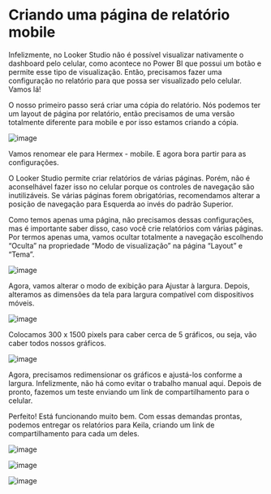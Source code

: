 # Criando uma página de relatório mobile

Infelizmente, no Looker Studio não é possível visualizar nativamente o dashboard pelo celular, como acontece no Power BI que possui um botão e permite esse tipo de visualização. Então, precisamos fazer uma configuração no relatório para que possa ser visualizado pelo celular. Vamos lá!

O nosso primeiro passo será criar uma cópia do relatório. Nós podemos ter um layout de página por relatório, então precisamos de uma versão totalmente diferente para mobile e por isso estamos criando a cópia.

![image](https://github.com/RonnyldoSilva/Wiki-Ronnyldo/assets/37785171/e3d086fa-f580-4196-9c23-ad2b89276caf)

Vamos renomear ele para Hermex - mobile. E agora bora partir para as configurações.

O Looker Studio permite criar relatórios de várias páginas. Porém, não é aconselhável fazer isso no celular porque os controles de navegação são inutilizáveis. Se várias páginas forem obrigatórias, recomendamos alterar a posição de navegação para Esquerda ao invés do padrão Superior.

Como temos apenas uma página, não precisamos dessas configurações, mas é importante saber disso, caso você crie relatórios com várias páginas. Por termos apenas uma, vamos ocultar totalmente a navegação escolhendo “Oculta” na propriedade “Modo de visualização” na página “Layout” e “Tema”.

![image](https://github.com/RonnyldoSilva/Wiki-Ronnyldo/assets/37785171/cb1b912e-95fe-45aa-bea3-a24646be43b4)

Agora, vamos alterar o modo de exibição para Ajustar à largura. Depois, alteramos as dimensões da tela para largura compatível com dispositivos móveis.

![image](https://github.com/RonnyldoSilva/Wiki-Ronnyldo/assets/37785171/35157acd-9bc4-487c-b6b5-0547a3ed1106)

Colocamos 300 x 1500 pixels para caber cerca de 5 gráficos, ou seja, vão caber todos nossos gráficos.

![image](https://github.com/RonnyldoSilva/Wiki-Ronnyldo/assets/37785171/5e93b3c8-e169-442a-b96e-331192176a5f)

Agora, precisamos redimensionar os gráficos e ajustá-los conforme a largura. Infelizmente, não há como evitar o trabalho manual aqui. Depois de pronto, fazemos um teste enviando um link de compartilhamento para o celular.

Perfeito! Está funcionando muito bem. Com essas demandas prontas, podemos entregar os relatórios para Keila, criando um link de compartilhamento para cada um deles.

![image](https://github.com/RonnyldoSilva/Wiki-Ronnyldo/assets/37785171/fd4a6eac-507f-4d9d-a0a4-e98f6478c8a9)

![image](https://github.com/RonnyldoSilva/Wiki-Ronnyldo/assets/37785171/14f8eca5-8f31-4343-9ac6-6a637ddab66e)

![image](https://github.com/RonnyldoSilva/Wiki-Ronnyldo/assets/37785171/c5b223ee-432f-41b4-b77d-5cd81388003d)
